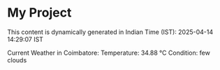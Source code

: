 # My Project

This content is dynamically generated in Indian Time (IST): 2025-04-14 14:29:07 IST


Current Weather in Coimbatore:
Temperature: 34.88 °C
Condition: few clouds
